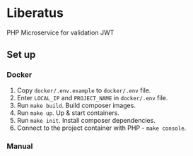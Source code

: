 # Liberatus
PHP Microservice for validation JWT
 
## Set up
### Docker
1. Copy `docker/.env.example` to `docker/.env` file.
2. Enter `LOCAL_IP` and `PROJECT_NAME` in `docker/.env` file.
3. Run `make build`. Build composer images.
4. Run `make up`. Up & start containers.
5. Run `make init`. Install composer dependencies.
6. Connect to the project container with PHP - `make console`.
 
 ### Manual
 
